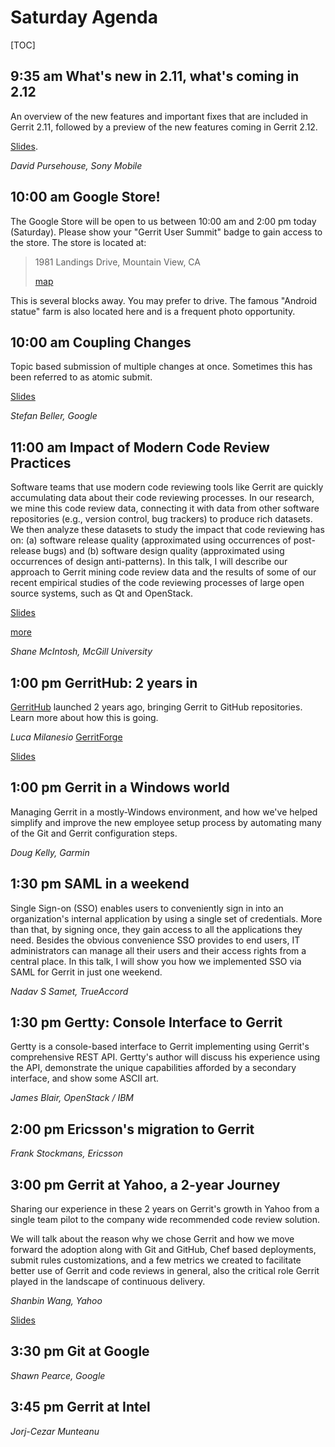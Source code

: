 # Saturday Agenda

[TOC]

## 9:35 am What's new in 2.11, what's coming in 2.12

An overview of the new features and important fixes that are included
in Gerrit 2.11, followed by a preview of the new features coming in
Gerrit 2.12.

[Slides](https://docs.google.com/presentation/d/1xfO_qXIxO4nErjmYFlPu6eNYD82gNv9q7ce0LzeqGO8/edit?usp=sharing).

*David Pursehouse, Sony Mobile*

## 10:00 am Google Store!

The Google Store will be open to us between 10:00 am and 2:00 pm today
(Saturday).  Please show your "Gerrit User Summit" badge to gain
access to the store.  The store is located at:

> 1981 Landings Drive,
> Mountain View, CA
> 
> [map](https://www.google.com/maps/place/1981+Landings+Dr,+Mountain+View,+CA+94043/@37.418634,-122.087419,17z/data=!4m2!3m1!1s0x808fba0168aac6df:0x124c212de8b51510)

This is several blocks away.  You may prefer to drive.  The famous
"Android statue" farm is also located here and is a frequent photo
opportunity.

## 10:00 am Coupling Changes

Topic based submission of multiple changes at once.  Sometimes this
has been referred to as atomic submit.

[Slides](https://storage.googleapis.com/gerrit-talks/summit/2015/Coupling-Changes.pdf)

*Stefan Beller, Google*

## 11:00 am Impact of Modern Code Review Practices

Software teams that use modern code reviewing tools like Gerrit are
quickly accumulating data about their code reviewing processes.  In
our research, we mine this code review data, connecting it with data
from other software repositories (e.g., version control, bug trackers)
to produce rich datasets.  We then analyze these datasets to study the
impact that code reviewing has on: (a) software release quality
(approximated using occurrences of post-release bugs) and (b) software
design quality (approximated using occurrences of design
anti-patterns).  In this talk, I will describe our approach to Gerrit
mining code review data and the results of some of our recent
empirical studies of the code reviewing processes of large open source
systems, such as Qt and OpenStack.

[Slides](https://www.dropbox.com/s/rphmjkay4yf22dy/GerritSummit.pdf?dl=0)

[more](http://shanemcintosh.org/tags/code-review.html)

*Shane McIntosh, McGill University*

## 1:00 pm GerritHub: 2 years in

[GerritHub](http://gerrithub.io/) launched 2 years ago, bringing
Gerrit to GitHub repositories. Learn more about how this is going.

*Luca Milanesio* [GerritForge](http://www.gerritforge.com)

[Slides](http://www.slideshare.net/lucamilanesio/gerrithubio-present-past-future)

## 1:00 pm Gerrit in a Windows world

Managing Gerrit in a mostly-Windows environment, and how we've helped
simplify and improve the new employee setup process by automating many
of the Git and Gerrit configuration steps.

*Doug Kelly, Garmin*

## 1:30 pm SAML in a weekend

Single Sign-on (SSO) enables users to conveniently sign in into an
organization's internal application by using a single set of
credentials.  More than that, by signing once, they gain access to all
the applications they need.  Besides the obvious convenience SSO
provides to end users, IT administrators can manage all their users
and their access rights from a central place.  In this talk, I will
show you how we implemented SSO via SAML for Gerrit in just one
weekend.

*Nadav S Samet, TrueAccord*

## 1:30 pm Gertty: Console Interface to Gerrit

Gertty is a console-based interface to Gerrit implementing using
Gerrit's comprehensive REST API.  Gertty's author will discuss his
experience using the API, demonstrate the unique capabilities afforded
by a secondary interface, and show some ASCII art.

*James Blair, OpenStack / IBM*

## 2:00 pm Ericsson's migration to Gerrit

*Frank Stockmans, Ericsson*

## 3:00 pm Gerrit at Yahoo, a 2-year Journey

Sharing our experience in these 2 years on Gerrit's growth in Yahoo
from a single team pilot to the company wide recommended code review
solution.

We will talk about the reason why we chose Gerrit and how we move
forward the adoption along with Git and GitHub, Chef based
deployments, submit rules customizations, and a few metrics we created
to facilitate better use of Gerrit and code reviews in general, also
the critical role Gerrit played in the landscape of continuous
delivery.

*Shanbin Wang, Yahoo*

[Slides](https://drive.google.com/file/d/0BxQu3m7vXWQfOUc5UzljLUdLb0U/view?usp=sharing)

## 3:30 pm Git at Google

*Shawn Pearce, Google*

## 3:45 pm Gerrit at Intel

*Jorj-Cezar Munteanu*
